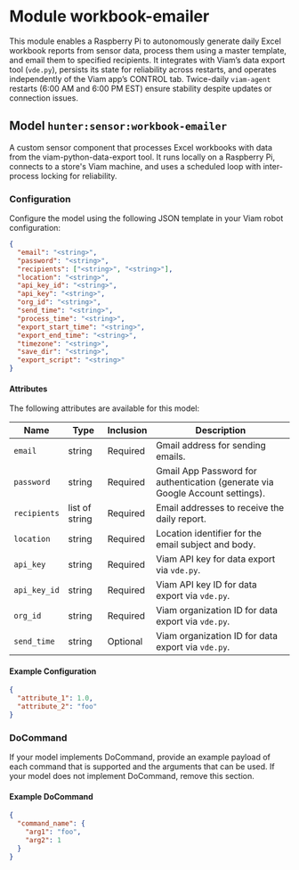 # Module workbook-emailer 

This module enables a Raspberry Pi to autonomously generate daily Excel workbook reports from sensor data, process them using a master template, and email them to specified recipients. It integrates with Viam’s data export tool (`vde.py`), persists its state for reliability across restarts, and operates independently of the Viam app’s CONTROL tab. Twice-daily `viam-agent` restarts (6:00 AM and 6:00 PM EST) ensure stability despite updates or connection issues.

## Model `hunter:sensor:workbook-emailer`

A custom sensor component that processes Excel workbooks with data from the viam-python-data-export tool. It runs locally on a Raspberry Pi, connects to a store's Viam machine, and uses a scheduled loop with inter-process locking for reliability.

### Configuration
Configure the model using the following JSON template in your Viam robot configuration:

```json
{
  "email": "<string>",
  "password": "<string>",
  "recipients": ["<string>", "<string>"],
  "location": "<string>",
  "api_key_id": "<string>",
  "api_key": "<string>",
  "org_id": "<string>",
  "send_time": "<string>",
  "process_time": "<string>",
  "export_start_time": "<string>",
  "export_end_time": "<string>",
  "timezone": "<string>",
  "save_dir": "<string>",
  "export_script": "<string>"
}
```

#### Attributes

The following attributes are available for this model:

| Name          | Type   | Inclusion | Description                |
|---------------|--------|-----------|----------------------------|
| `email` | string | Required | Gmail address for sending emails. |
| `password` | string | Required | Gmail App Password for authentication (generate via Google Account settings). |
| `recipients` | list of string | Required | Email addresses to receive the daily report. |
| `location` | string | Required | Location identifier for the email subject and body. |
| `api_key` | string | Required | Viam API key for data export via `vde.py`. |
| `api_key_id` | string | Required | Viam API key ID for data export via `vde.py`. |
| `org_id` | string | Required | Viam organization ID for data export via `vde.py`. |
| `send_time` | string | Optional | Viam organization ID for data export via `vde.py`. |




#### Example Configuration

```json
{
  "attribute_1": 1.0,
  "attribute_2": "foo"
}
```

### DoCommand

If your model implements DoCommand, provide an example payload of each command that is supported and the arguments that can be used. If your model does not implement DoCommand, remove this section.

#### Example DoCommand

```json
{
  "command_name": {
    "arg1": "foo",
    "arg2": 1
  }
}
```
